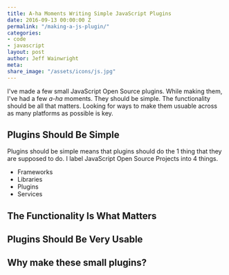 ```yaml
---
title: A-ha Moments Writing Simple JavaScript Plugins
date: 2016-09-13 00:00:00 Z
permalink: "/making-a-js-plugin/"
categories:
- code
- javascript
layout: post
author: Jeff Wainwright
meta: 
share_image: "/assets/icons/js.jpg"
---
```


I've made a few small JavaScript Open Source plugins. While making them, I've had a few _a-ha_ moments. They should be simple. The functionality should be all that matters. Looking for ways to make them usuable across as many platforms as possible is key. 

## Plugins Should Be Simple

Plugins should be simple means that plugins should do the 1 thing that they are supposed to do. I label JavaScript Open Source Projects into 4 things. 

-  Frameworks
-  Libraries
-  Plugins
-  Services


## The Functionality Is What Matters


## Plugins Should Be Very Usable


## Why make these small plugins?







